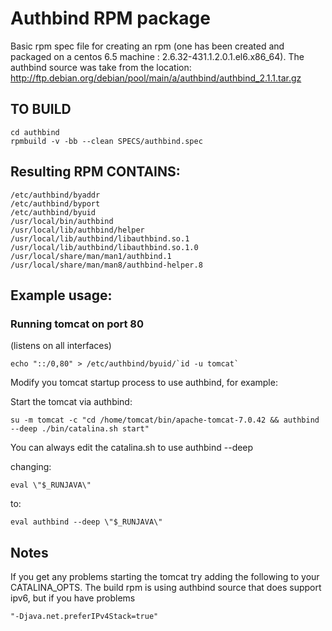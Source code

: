
# Authbind RPM package

Basic rpm spec file for creating an rpm 
(one has been created and packaged on a centos 6.5 machine : 2.6.32-431.1.2.0.1.el6.x86_64).
The authbind source was take from the location: http://ftp.debian.org/debian/pool/main/a/authbind/authbind_2.1.1.tar.gz 

## TO BUILD
```
cd authbind
rpmbuild -v -bb --clean SPECS/authbind.spec
```

## Resulting RPM CONTAINS:
```
/etc/authbind/byaddr
/etc/authbind/byport
/etc/authbind/byuid
/usr/local/bin/authbind
/usr/local/lib/authbind/helper
/usr/local/lib/authbind/libauthbind.so.1
/usr/local/lib/authbind/libauthbind.so.1.0
/usr/local/share/man/man1/authbind.1
/usr/local/share/man/man8/authbind-helper.8
```

## Example usage:

### Running tomcat on port 80
(listens on all interfaces)
```
echo "::/0,80" > /etc/authbind/byuid/`id -u tomcat`
```

Modify you tomcat startup process to use authbind, for example:

Start the tomcat via authbind:

```
su -m tomcat -c "cd /home/tomcat/bin/apache-tomcat-7.0.42 && authbind --deep ./bin/catalina.sh start"
```

You can always edit the catalina.sh to use authbind --deep

changing:

```
eval \"$_RUNJAVA\"
```

to:
```
eval authbind --deep \"$_RUNJAVA\"
```




## Notes

If you get any problems starting the tomcat try adding the following to
your CATALINA_OPTS.  The build rpm is using authbind source that does support
ipv6, but if you have problems
```
"-Djava.net.preferIPv4Stack=true"
```
